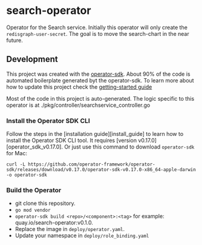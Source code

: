 # search-operator
Operator for the Search service.
Initially this operator will only create the `redisgraph-user-secret`.  The goal is to move the search-chart in the near future.

## Development

This project was created with the [operator-sdk](https://github.com/operator-framework/operator-sdk).  About 90% of the code is automated boilerplate generated byt the operator-sdk.
To learn more about how to update this project check the [getting-started guide](https://github.com/operator-framework/getting-started)

Most of the code in this project is auto-generated.  The logic specific to this operator is at ./pkg/controller/searchservice_controller.go

### Install the Operator SDK CLI

Follow the steps in the [installation guide][install_guide] to learn how to install the Operator SDK CLI tool. It requires [version v0.17.0][operator_sdk_v0.17.0].
Or just use this command to download `operator-sdk` for Mac:
```
curl -L https://github.com/operator-framework/operator-sdk/releases/download/v0.17.0/operator-sdk-v0.17.0-x86_64-apple-darwin -o operator-sdk
```

### Build the Operator

- git clone this repository.
- `go mod vendor`
- `operator-sdk build <repo>/<component>:<tag>` for example: quay.io/search-operator:v0.1.0.
- Replace the image in `deploy/operator.yaml`.
- Update your namespace in `deploy/role_binding.yaml`
